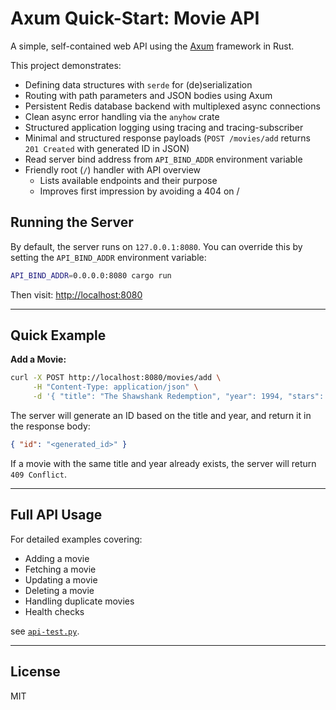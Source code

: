 # Axum Quick-Start: Movie API

A simple, self-contained web API using the [Axum](https://crates.io/crates/axum) framework in Rust.

This project demonstrates:

- Defining data structures with `serde` for (de)serialization
- Routing with path parameters and JSON bodies using Axum
- Persistent Redis database backend with multiplexed async connections
- Clean async error handling via the `anyhow` crate
- Structured application logging using tracing and tracing-subscriber
- Minimal and structured response payloads (`POST /movies/add` returns `201 Created` with generated ID in JSON)
- Read server bind address from `API_BIND_ADDR` environment variable
- Friendly root (`/`) handler with API overview
  - Lists available endpoints and their purpose
  - Improves first impression by avoiding a 404 on /

## Running the Server

By default, the server runs on `127.0.0.1:8080`. You can override this
by setting the `API_BIND_ADDR` environment variable:

```bash
API_BIND_ADDR=0.0.0.0:8080 cargo run
```

Then visit: [http://localhost:8080](http://localhost:8080)

---

## Quick Example

**Add a Movie:**

```bash
curl -X POST http://localhost:8080/movies/add \
     -H "Content-Type: application/json" \
     -d '{ "title": "The Shawshank Redemption", "year": 1994, "stars": 4.5 }'
```

The server will generate an ID based on the title and year, and return it in the response body:
```json
{ "id": "<generated_id>" }
```

If a movie with the same title and year already exists, the server will return `409 Conflict`.

---

## Full API Usage

For detailed examples covering:

- Adding a movie
- Fetching a movie
- Updating a movie
- Deleting a movie
- Handling duplicate movies
- Health checks

see [`api-test.py`](./api-test.py).

---

## License

MIT
